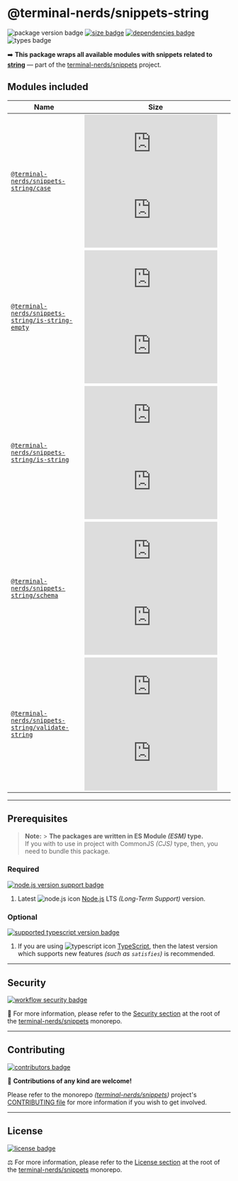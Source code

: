 # @terminal-nerds/snippets-string

![package version badge]
[![size badge]][size url]
[![dependencies badge]][dependencies url]
![types badge]

➡️ **This package wraps all available modules with snippets related to [string]**
— part of the [terminal-nerds/snippets] project.

[string]: https://developer.mozilla.org/en-US/docs/Glossary/String
[terminal-nerds/snippets]: https://github.com/terminal-nerds/snippets-string

[package version badge]: https://img.shields.io/npm/v/@terminal-nerds/snippets-string/latest?style=for-the-badge&logo=npm

[dependencies badge]: https://img.shields.io/librariesio/release/npm/@terminal-nerds/snippets-string?style=for-the-badge
[dependencies url]: https://libraries.io/npm/@terminal-nerds%2snippets-string

[size badge]: https://img.shields.io/bundlephobia/minzip/@terminal-nerds/snippets-string?style=for-the-badge&label=size
[size url]: https://packagephobia.com/result?p=@terminal-nerds/snippets-string

[types badge]: https://img.shields.io/npm/types/@terminal-nerds/snippets-string?style=for-the-badge&logo=typescript

## Modules included

<!-- prettier-sort-markdown-table -->

| Name                                                | Size                                                                    |
| --------------------------------------------------- | ----------------------------------------------------------------------- |
| [`@terminal-nerds/snippets-string/case`]            | ![case size gzip badge] ![case size brotli badge]                       |
| [`@terminal-nerds/snippets-string/is-string-empty`] | ![is-string-empty size gzip badge] ![is-string-empty size brotli badge] |
| [`@terminal-nerds/snippets-string/is-string`]       | ![is-string size gzip badge] ![is-string size brotli badge]             |
| [`@terminal-nerds/snippets-string/schema`]          | ![schema size gzip badge] ![schema size brotli badge]                   |
| [`@terminal-nerds/snippets-string/validate-string`] | ![validate-string size gzip badge] ![validate-string size brotli badge] |

<!-- prettier-ignore-start -->
<!-- MODULES LINKS -->
[`@terminal-nerds/snippets-string/case`]: https://github.com/terminal-nerds/snippets/blob/main/packages/string/source/case/case.ts
[case size gzip badge]: https://badgen.net/badgesize/gzip/file-url/unpkg.com/@terminal-nerds/snippets-string/dist/case/case.js?label=gzip
[case size brotli badge]: https://badgen.net/badgesize/brotli/file-url/unpkg.com/@terminal-nerds/snippets-string/dist/case/case.js?label=brotli

[`@terminal-nerds/snippets-string/is-string`]: https://github.com/terminal-nerds/snippets/blob/main/packages/string/source/is-string/is-string.ts
[is-string size gzip badge]: https://badgen.net/badgesize/gzip/file-url/unpkg.com/@terminal-nerds/snippets-string/dist/is-string/is-string.js?label=gzip
[is-string size brotli badge]: https://badgen.net/badgesize/brotli/file-url/unpkg.com/@terminal-nerds/snippets-string/dist/is-string/is-string.js?label=brotli

[`@terminal-nerds/snippets-string/is-string-empty`]: https://github.com/terminal-nerds/snippets/blob/main/packages/string/source/is-string-empty/is-string-empty.ts
[is-string-empty size gzip badge]: https://badgen.net/badgesize/gzip/file-url/unpkg.com/@terminal-nerds/snippets-string/dist/is-string-empty/is-string-empty.js?label=gzip
[is-string-empty size brotli badge]: https://badgen.net/badgesize/brotli/file-url/unpkg.com/@terminal-nerds/snippets-string/dist/is-string-empty/is-string-empty.js?label=brotli

[`@terminal-nerds/snippets-string/schema`]: https://github.com/terminal-nerds/snippets/blob/main/packages/string/source/schema/schema.ts
[schema size gzip badge]: https://badgen.net/badgesize/gzip/file-url/unpkg.com/@terminal-nerds/snippets-string/dist/schema/schema.js?label=gzip
[schema size brotli badge]: https://badgen.net/badgesize/brotli/file-url/unpkg.com/@terminal-nerds/snippets-string/dist/schema/schema.js?label=brotli

[`@terminal-nerds/snippets-string/validate-string`]: https://github.com/terminal-nerds/snippets/blob/main/packages/string/source/validate-string/validate-string.ts
[validate-string size gzip badge]: https://badgen.net/badgesize/gzip/file-url/unpkg.com/@terminal-nerds/snippets-string/dist/validate-string/validate-string.js?label=gzip
[validate-string size brotli badge]: https://badgen.net/badgesize/brotli/file-url/unpkg.com/@terminal-nerds/snippets-string/dist/validate-string/validate-string.js?label=brotli
<!-- prettier-ignore-end -->

---

## Prerequisites

> **Note:** > **The packages are written in ES Module _(ESM)_ type.**\
> If you with to use in project with CommonJS _(CJS)_ type, then, you need to bundle this package.

### Required

[![node.js version support badge]][node.js]

1. Latest ![node.js icon] [Node.js] LTS _(Long-Term Support)_ version.

[node.js]: https://nodejs.org/en/
[node.js icon]: https://api.iconify.design/logos/nodejs-icon.svg
[node.js version support badge]: https://img.shields.io/node/v-lts/@terminal-nerds/snippets?style=for-the-badge&logo=nodedotjs

### Optional

[![supported typescript version badge]][typescript]

[typescript]: https://typescriptlang.org/
[typescript icon]: https://api.iconify.design/logos/typescript-icon.svg
[supported typescript version badge]: https://img.shields.io/github/package-json/dependency-version/terminal-nerds/snippets/peer/typescript?filename=packages%2Ftypescript%2Fpackage.json&logo=typescript&style=for-the-badge&label=typescript

1. If you are using ![typescript icon] [TypeScript], then the latest version which supports new features _(such as `satisfies`)_
   is recommended.

---

## Security

[![workflow security badge]][security policy]

🔐 For more information, please refer to the [Security section] at the root of
the [terminal-nerds/snippets] monorepo.

[workflow security badge]: https://img.shields.io/github/actions/workflow/status/terminal-nerds/snippets/maintenance.yml?label=Security&logo=github&style=for-the-badge&branch=main
[security section]: https://github.com/terminal-nerds/snippets#security
[security policy]: https://github.com/terminal-nerds/snippets/security/policy

---

## Contributing

[![contributors badge]][contributors url]

🤝 **Contributions of any kind are welcome!**

Please refer to the monorepo _([terminal-nerds/snippets])_ project's [CONTRIBUTING file] for more information
if you wish to get involved.

[contributing file]: https://github.com/terminal-nerds/snippets/blob/main/.github/CONTRIBUTING.md
[contributors badge]: https://img.shields.io/github/contributors/terminal-nerds/snippets?style=for-the-badge
[contributors url]: https://github.com/terminal-nerds/snippets#contributors

---

## License

[![license badge]][license]

⚖️ For more information, please refer to the [License section] at the root of the [terminal-nerds/snippets] monorepo.

[license]: https://github.com/terminal-nerds/snippets/blob/main/LICENSE.md
[license badge]: https://img.shields.io/github/license/terminal-nerds/snippets?style=for-the-badge
[license section]: https://github.com/terminal-nerds/snippets#License
